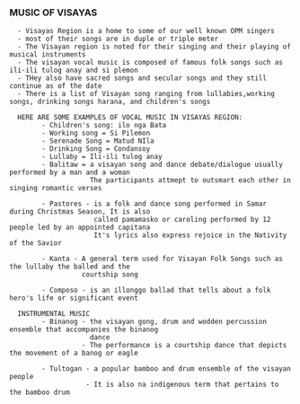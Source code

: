 ### MUSIC OF VISAYAS
      - Visayas Region is a home to some of our well known OPM singers 
      - most of their songs are in duple or triple meter
      - The Visayan region is noted for their singing and their playing of musical instruments
      - The visayan vocal music is composed of famous folk songs such as ili-ili tulog anay and si plemon
      - THey also have sacred songs and secular songs and they still continue as of the date
      - There is a list of Visayan song ranging from lullabies,working songs, drinking songs harana, and children's songs

      HERE ARE SOME EXAMPLES OF VOCAL MUSIC IN VISAYAS REGION:
            - Children's song: ilo nga Bata
            - Working song = Si Pilemon
            - Serenade Song = Matud NIla
            - Drinking Song = Condansoy
            - Lullaby = Ili-ili tulog anay
            - Balitaw = a visayan song and dance debate/dialogue usually performed by a man and a woman
                        The participants attmept to outsmart each other in singing romantic verses

            - Pastores - is a folk and dance song performed in Samar during Christmas Season, It is also
                         called pamamasko or caroling performed by 12 people led by an appointed capitana
                         It's lyrics also express rejoice in the Nativity of the Savior
            
            - Kanta - A general term used for Visayan Folk Songs such as the lullaby the balled and the
                      courtship song

            - Composo - is an illonggo ballad that tells about a folk hero's life or significant event 

      INSTRUMENTAL MUSIC
            - Binanog - the visayan gong, drum and wodden percussion ensemble that accompanies the binanog
                        dance
                      - The performance is a courtship dance that depicts the movement of a banog or eagle

            - Tultogan - a popular bamboo and drum ensemble of the visayan people
                       - It is also na indigenous term that pertains to the bamboo drum
